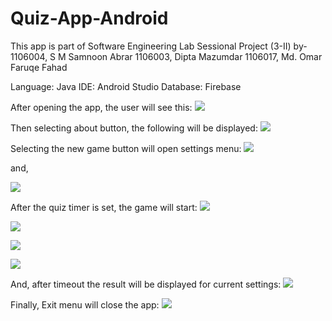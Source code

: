 # Quiz-App-Android
This app is part of Software Engineering Lab Sessional Project (3-II) by-
1106004, S M Samnoon Abrar
1106003, Dipta Mazumdar
1106017, Md. Omar Faruqe Fahad

Language: Java
IDE: Android Studio
Database: Firebase

After opening the app, the user will see this:
![](https://github.com/samnoon1971/Quiz-App-Android/blob/master/GUI/FirstPage.png)


Then selecting about button, the following will be displayed: 
![](https://github.com/samnoon1971/Quiz-App-Android/blob/master/GUI/AboutPage.png)


Selecting the new game button will open settings menu:
![](https://github.com/samnoon1971/Quiz-App-Android/blob/master/GUI/ForthPage.png)

and, 

![](https://github.com/samnoon1971/Quiz-App-Android/blob/master/GUI/ThirdPage.png)

After the quiz timer is set, the game will start:
![](https://github.com/samnoon1971/Quiz-App-Android/blob/master/GUI/Q2.png)

![](https://github.com/samnoon1971/Quiz-App-Android/blob/master/GUI/Q4.png)

![](https://github.com/samnoon1971/Quiz-App-Android/blob/master/GUI/Q3.png)

![](https://github.com/samnoon1971/Quiz-App-Android/blob/master/GUI/QuizView1.png)

And, after timeout the result will be displayed for current settings: 
![](https://github.com/samnoon1971/Quiz-App-Android/blob/master/GUI/ResultView.png)

Finally, Exit menu will close the app:
![](https://github.com/samnoon1971/Quiz-App-Android/blob/master/GUI/%20(6).png)

